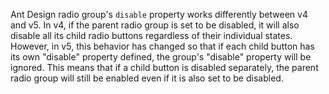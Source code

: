 Ant Design radio group's `disable` property works differently between v4 and v5. In v4, if the parent radio group is set to be disabled, it will also disable all its child radio buttons regardless of their individual states. However, in v5, this behavior has changed so that if each child button has its own "disable" property defined, the group's "disable" property will be ignored. This means that if a child button is disabled separately, the parent radio group will still be enabled even if it is also set to be disabled.
